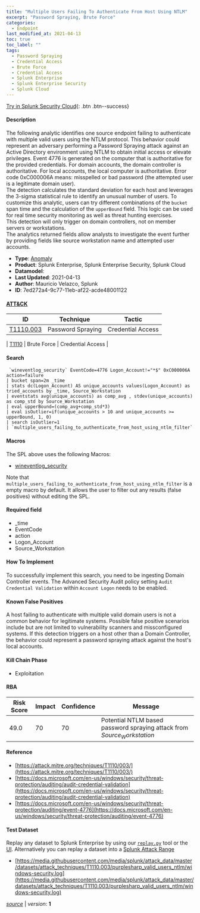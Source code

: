 ```yaml
---
title: "Multiple Users Failing To Authenticate From Host Using NTLM"
excerpt: "Password Spraying, Brute Force"
categories:
  - Endpoint
last_modified_at: 2021-04-13
toc: true
toc_label: ""
tags:
  - Password Spraying
  - Credential Access
  - Brute Force
  - Credential Access
  - Splunk Enterprise
  - Splunk Enterprise Security
  - Splunk Cloud
---
```




[Try in Splunk Security Cloud](https://www.splunk.com/en_us/cyber-security.html){: .btn .btn--success}

#### Description

The following analytic identifies one source endpoint failing to authenticate with multiple valid users using the NTLM protocol. This behavior could represent an adversary performing a Password Spraying attack against an Active Directory environment using NTLM to obtain initial access or elevate privileges. Event 4776 is generated on the computer that is authoritative for the provided credentials. For domain accounts, the domain controller is authoritative. For local accounts, the local computer is authoritative. Error code 0xC000006A means: misspelled or bad password (the attempted user is a legitimate domain user).\
The detection calculates the standard deviation for each host and leverages the 3-sigma statistical rule to identify an unusual number of users. To customize this analytic, users can try different combinations of the `bucket` span time and the calculation of the `upperBound` field. This logic can be used for real time security monitoring as well as threat hunting exercises.\
This detection will only trigger on domain controllers, not on member servers or workstations.\
The analytics returned fields allow analysts to investigate the event further by providing fields like source workstation name and attempted user accounts.

- **Type**: [Anomaly](https://github.com/splunk/security_content/wiki/Detection-Analytic-Types)
- **Product**: Splunk Enterprise, Splunk Enterprise Security, Splunk Cloud
- **Datamodel**: 
- **Last Updated**: 2021-04-13
- **Author**: Mauricio Velazco, Splunk
- **ID**: 7ed272a4-9c77-11eb-af22-acde48001122


#### [ATT&CK](https://attack.mitre.org/)

| ID             | Technique        |  Tactic             |
| -------------- | ---------------- |-------------------- |
| [T1110.003](https://attack.mitre.org/techniques/T1110/003/) | Password Spraying | Credential Access |

| [T1110](https://attack.mitre.org/techniques/T1110/) | Brute Force | Credential Access |

#### Search

```
 `wineventlog_security` EventCode=4776 Logon_Account!="*$" 0xC000006A action=failure 
| bucket span=2m _time 
| stats dc(Logon_Account) AS unique_accounts values(Logon_Account) as tried_accounts by _time, Source_Workstation 
| eventstats avg(unique_accounts) as comp_avg , stdev(unique_accounts) as comp_std by Source_Workstation 
| eval upperBound=(comp_avg+comp_std*3) 
| eval isOutlier=if(unique_accounts > 10 and unique_accounts >= upperBound, 1, 0) 
| search isOutlier=1 
| `multiple_users_failing_to_authenticate_from_host_using_ntlm_filter`
```

#### Macros
The SPL above uses the following Macros:
* [wineventlog_security](https://github.com/splunk/security_content/blob/develop/macros/wineventlog_security.yml)

Note that `multiple_users_failing_to_authenticate_from_host_using_ntlm_filter` is a empty macro by default. It allows the user to filter out any results (false positives) without editing the SPL.

#### Required field
* _time
* EventCode
* action
* Logon_Account
* Source_Workstation


#### How To Implement
To successfully implement this search, you need to be ingesting Domain Controller events. The Advanced Security Audit policy setting `Audit Credential Validation` within `Account Logon` needs to be enabled.

#### Known False Positives
A host failing to authenticate with multiple valid domain users is not a common behavior for legitimate systems. Possible false positive scenarios include but are not limited to vulnerability scanners and missconfigured systems. If this detection triggers on a host other than a Domain Controller, the behavior could represent a password spraying attack against the host&#39;s local accounts.

#### Kill Chain Phase
* Exploitation



#### RBA

| Risk Score  | Impact      | Confidence   | Message      |
| ----------- | ----------- |--------------|--------------|
| 49.0 | 70 | 70 | Potential NTLM based password spraying attack from $Source_Workstation$ |




#### Reference

* [https://attack.mitre.org/techniques/T1110/003/](https://attack.mitre.org/techniques/T1110/003/)
* [https://docs.microsoft.com/en-us/windows/security/threat-protection/auditing/audit-credential-validation](https://docs.microsoft.com/en-us/windows/security/threat-protection/auditing/audit-credential-validation)
* [https://docs.microsoft.com/en-us/windows/security/threat-protection/auditing/event-4776](https://docs.microsoft.com/en-us/windows/security/threat-protection/auditing/event-4776)



#### Test Dataset
Replay any dataset to Splunk Enterprise by using our [`replay.py`](https://github.com/splunk/attack_data#using-replaypy) tool or the [UI](https://github.com/splunk/attack_data#using-ui).
Alternatively you can replay a dataset into a [Splunk Attack Range](https://github.com/splunk/attack_range#replay-dumps-into-attack-range-splunk-server)

* [https://media.githubusercontent.com/media/splunk/attack_data/master/datasets/attack_techniques/T1110.003/purplesharp_valid_users_ntlm/windows-security.log](https://media.githubusercontent.com/media/splunk/attack_data/master/datasets/attack_techniques/T1110.003/purplesharp_valid_users_ntlm/windows-security.log)



[*source*](https://github.com/splunk/security_content/tree/develop/detections/endpoint/multiple_users_failing_to_authenticate_from_host_using_ntlm.yml) \| *version*: **1**